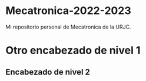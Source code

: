 # Mecatronica-2022-2023
Mi repositorio personal de Mecatronica de la URJC.

# Otro encabezado de nivel 1

## Encabezado de nivel 2
